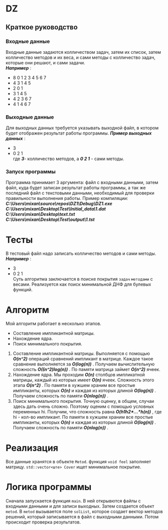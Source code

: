 # DZ  
## Краткое руководство

### Входные данные  

Входные данные задаются колличеством задач, затем их список, затем колличество методов и их веса, и сами методы с колличество задач, которые они решают, и сами задачи.   
___Например___ :
* 8 0 1 2 3 4 5 6 7
* 4 3 1 4 5
* 2 0 1
* 3 1 4 5
* 4 2 3 6 7
* 4 1 4 6 7
### Выходные данные  
Для выходных данных требуется указывать выходной файл, в котором будет отображен результат работы программы. 
___Пример выходных данных___ :
* 3
* 0 2 1    
где ___3___- колличество методов, а ___0 2 1___ - сами методы.
### Запуск программы  
Программа принимает 3 аргумента: файл с входными данными, затем файл, куда будет записан результат работы программы, а так же последний файл с текстовыми данными, необходимый для проверки правильности выполнения работы.
Пример компиляции: ___C:\Users\mixan\source\repos\DZ1\Debug\DZ1.exe C:\Users\mixan\Desktop\Test\Initial_data\1.dat C:\Users\mixan\Desktop\text.txt C:\Users\mixan\Desktop\Test\output\1.tst___  
# Тесты  
В тестовый файл надо записать колличество методов и сами методы.
___Например___ : 
* 3
* 0 2 1   
Суть алгоритма заключается в поиске покрытия `задач` `методами` с весами. Реализуется как поиск минимальной ДНФ для булевых функций.

# Алгоритм
Мой алгоритм работает в несколько этапов.    
* Составление импликантной матрицы.  
* Нахождение ядра.  
* Поиск минимального покрытия.  
  
1) Составление импликантной матрицы. Выполняется с помощью ___O(n^2)___ операций сравнений импликант в матрице. Каждое такое сравнение выполняется за ___O(log(n))___ . Получаем вычислительную сложность ___O((n^2)log(n))___ . По памяти матрица займет ___O(n^2)___ ячеек.  
2) Нахождение ядра. Мы проходим ___O(n)___ столбцов импликатной матрицы, каждый из которых имеет ___O(n)___ ячеек. Сложность этого этапа ___O(n^2)___ . По памяти в хужшем храним все простые импликанты, которых ___O(n)___ и каждая из которых длиной ___O(log(n))___ . Получаем сложность по памяти ___O(nlog(n))___ .  
3) Поиск минимального покрытия. Точную оценку, в общем, случаи здесь дать очень сложно. Поэтому оценим с помощью условных переменных hi. Получим, что сложность равна ___O(h1h2*...*h(n))___ , где hi - кол-во импликант. По памяти в хужшем храним все простые импликанты, которых ___O(n)___ и каждая из которых длиной ___O(log(n))___ . Получаем сложность по памяти ___O(nlog(n))___ .
# Реализация  
Все данные хранятся в объекте `Metod`. функция `void feel` заполняет матрицу. `std::vector<ште> Cover` ищет минимальное покрытие.
# Логика программы  
Сначала запускается функция `main`. В ней открывются файлы с входными данными и для записи выходных. Затем создается объект `metod`. В `metod` вызывается поле `solList`, которое создает вектор методов решений, который записывается в  файл с выходными данными. Потом происходит проверка результатов.
